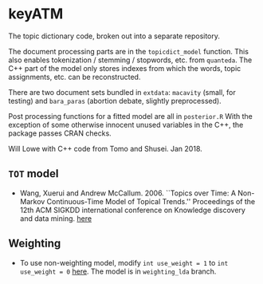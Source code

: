 # keyATM

The topic dictionary code, broken out into a separate repository.

The document processing parts are in the `topicdict_model` function.
This also enables tokenization / stemming / stopwords, etc. 
from `quanteda`.  The C++ part of the model only stores indexes
from which the words, topic assignments, etc. can be reconstructed.

There are two document sets bundled in `extdata`: `macavity` 
(small, for testing) and `bara_paras` (abortion debate, slightly 
preprocessed).

Post processing functions for a fitted model are all in `posterior.R`
With the exception of some otherwise innocent unused variables in the C++, 
the package passes CRAN checks.

Will Lowe with C++ code from Tomo and Shusei. Jan 2018.

## `TOT` model
* Wang, Xuerui and Andrew McCallum. 2006. ``Topics over Time: A Non-Markov Continuous-Time Model of Topical Trends.'' Proceedings of the 12th ACM SIGKDD international conference on Knowledge discovery and data mining. [here](https://people.cs.umass.edu/~mccallum/papers/tot-kdd06s.pdf)

## Weighting
* To use non-weighting model, modify `int use_weight = 1` to `int use_weight = 0` [here](https://github.com/Shusei-E/keyATM/blob/weighting_lda/src/keyATM.h#L26). The model is in `weighting_lda` branch.
